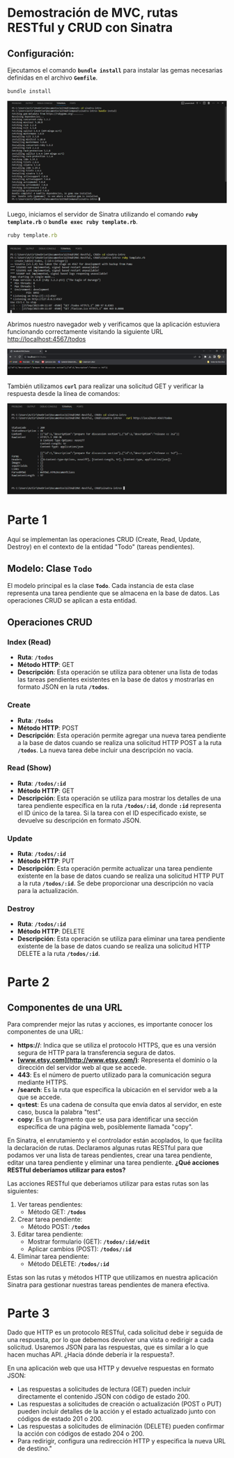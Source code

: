 
# **Demostración de MVC, rutas RESTful y CRUD con Sinatra**

## Configuración:

Ejecutamos el comando **`bundle install`** para instalar las gemas necesarias definidas en el archivo **`Gemfile`**.

```ruby
bundle install
```
![Alt text](Imagenes/Untitled.png)

Luego, iniciamos el servidor de Sinatra utilizando el comando **`ruby template.rb`** o **`bundle exec ruby template.rb`**.

```ruby
ruby template.rb
```

![Alt text](<Imagenes/Untitled 1.png>)

Abrimos nuestro navegador web y verificamos que la aplicación estuviera funcionando correctamente visitando la siguiente URL [http://localhost:4567/todos](http://localhost:4567/todos)

![Alt text](<Imagenes/Untitled 2.png>)

También utilizamos **`curl`** para realizar una solicitud GET y verificar la respuesta desde la línea de comandos:

![Alt text](<Imagenes/Untitled 3.png>)


# **Parte 1**

Aquí se implementan las operaciones CRUD (Create, Read, Update, Destroy) en el contexto de la entidad "Todo" (tareas pendientes).

## **Modelo: Clase `Todo`**

El modelo principal es la clase **`Todo`**. Cada instancia de esta clase representa una tarea pendiente que se almacena en la base de datos. Las operaciones CRUD se aplican a esta entidad.

## **Operaciones CRUD**

### **Index (Read)**

- **Ruta**: **`/todos`**
- **Método HTTP**: GET
- **Descripción**: Esta operación se utiliza para obtener una lista de todas las tareas pendientes existentes en la base de datos y mostrarlas en formato JSON en la ruta **`/todos`**.

### **Create**

- **Ruta**: **`/todos`**
- **Método HTTP**: POST
- **Descripción**: Esta operación permite agregar una nueva tarea pendiente a la base de datos cuando se realiza una solicitud HTTP POST a la ruta **`/todos`**. La nueva tarea debe incluir una descripción no vacía.

### **Read (Show)**

- **Ruta**: **`/todos/:id`**
- **Método HTTP**: GET
- **Descripción**: Esta operación se utiliza para mostrar los detalles de una tarea pendiente específica en la ruta **`/todos/:id`**, donde **`:id`** representa el ID único de la tarea. Si la tarea con el ID especificado existe, se devuelve su descripción en formato JSON.

### **Update**

- **Ruta**: **`/todos/:id`**
- **Método HTTP**: PUT
- **Descripción**: Esta operación permite actualizar una tarea pendiente existente en la base de datos cuando se realiza una solicitud HTTP PUT a la ruta **`/todos/:id`**. Se debe proporcionar una descripción no vacía para la actualización.

### **Destroy**

- **Ruta**: **`/todos/:id`**
- **Método HTTP**: DELETE
- **Descripción**: Esta operación se utiliza para eliminar una tarea pendiente existente de la base de datos cuando se realiza una solicitud HTTP DELETE a la ruta **`/todos/:id`**.

# **Parte 2**

## **Componentes de una URL**

Para comprender mejor las rutas y acciones, es importante conocer los componentes de una URL:

- **https://**: Indica que se utiliza el protocolo HTTPS, que es una versión segura de HTTP para la transferencia segura de datos.
- **[www.etsy.com](http://www.etsy.com/)**: Representa el dominio o la dirección del servidor web al que se accede.
- **443**: Es el número de puerto utilizado para la comunicación segura mediante HTTPS.
- **/search**: Es la ruta que especifica la ubicación en el servidor web a la que se accede.
- **q=test**: Es una cadena de consulta que envía datos al servidor, en este caso, busca la palabra "test".
- **copy**: Es un fragmento que se usa para identificar una sección específica de una página web, posiblemente llamada "copy".

En Sinatra, el enrutamiento y el controlador están acoplados, lo que facilita la declaración de rutas. Declaramos algunas rutas RESTful para que podamos ver una lista de tareas pendientes, crear una tarea pendiente, editar una tarea pendiente y eliminar una tarea pendiente. **¿Qué acciones RESTful deberíamos utilizar para estos?**

Las acciones RESTful que deberiamos utilizar para estas rutas son las siguientes:

1. Ver tareas pendientes:
    - Método GET: **`/todos`**
2. Crear tarea pendiente:
    - Método POST: **`/todos`**
3. Editar tarea pendiente:
    - Mostrar formulario (GET): **`/todos/:id/edit`**
    - Aplicar cambios (POST): **`/todos/:id`**
4. Eliminar tarea pendiente:
    - Método DELETE: **`/todos/:id`**

Estas son las rutas y métodos HTTP que utilizamos en nuestra aplicación Sinatra para gestionar nuestras tareas pendientes de manera efectiva.
# **Parte 3**

Dado que HTTP es un protocolo RESTful, cada solicitud debe ir seguida de una respuesta, por lo que debemos devolver una vista o redirigir a cada solicitud. Usaremos JSON para las respuestas, que es similar a lo que hacen muchas API. ¿Hacia dónde debería ir la respuesta?.

En una aplicación web que usa HTTP y devuelve respuestas en formato JSON:

- Las respuestas a solicitudes de lectura (GET) pueden incluir directamente el contenido JSON con código de estado 200.
- Las respuestas a solicitudes de creación o actualización (POST o PUT) pueden incluir detalles de la acción y el estado actualizado junto con códigos de estado 201 o 200.
- Las respuestas a solicitudes de eliminación (DELETE) pueden confirmar la acción con códigos de estado 204 o 200.
- Para redirigir, configura una redirección HTTP y especifica la nueva URL de destino."